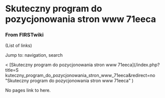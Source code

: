 

# Skuteczny program do pozycjonowania stron www 71eeca

### From FIRSTwiki

(List of links)

Jump to: navigation, search

&lt; [Skuteczny program do pozycjonowania stron www 71eeca](/index.php?title=S
kuteczny_program_do_pozycjonowania_stron_www_71eeca&redirect=no "Skuteczny
program do pozycjonowania stron www 71eeca" )  

No pages link to here.

